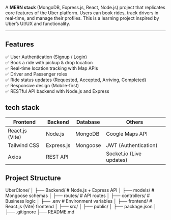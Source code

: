 A **MERN stack** (MongoDB, Express.js, React, Node.js) project that replicates core features of the Uber platform. Users can book rides, track drivers in real-time, and manage their profiles. This is a learning project inspired by Uber’s UI/UX and functionality.

---

##  Features

✅ User Authentication (Signup / Login)  
✅ Book a ride with pickup & drop location  
✅ Real-time location tracking with Map APIs  
✅ Driver and Passenger roles  
✅ Ride status updates (Requested, Accepted, Arriving, Completed)  
✅ Responsive design (Mobile-first)  
✅ RESTful API backend with Node.js and Express  

## tech stack


| Frontend          | Backend        | Database  | Others               |
|--------------------|----------------|-----------|----------------------|
| React.js (Vite)    | Node.js        | MongoDB   | Google Maps API      |
| Tailwind CSS       | Express.js     | Mongoose  | JWT (Authentication) |
| Axios              | REST API       |           | Socket.io (Live updates) |

## Project Structure

UberClone/
│
├── Backend/ # Node.js + Express API
│ ├── models/ # Mongoose schemas
│ ├── routes/ # API routes
│ ├── controllers/ # Business logic
│ ├── .env # Environment variables
│
├── frontend/ # React.js (Vite) frontend
│ ├── src/
│ ├── public/
│ ├── package.json
│
├── .gitignore
├── README.md



